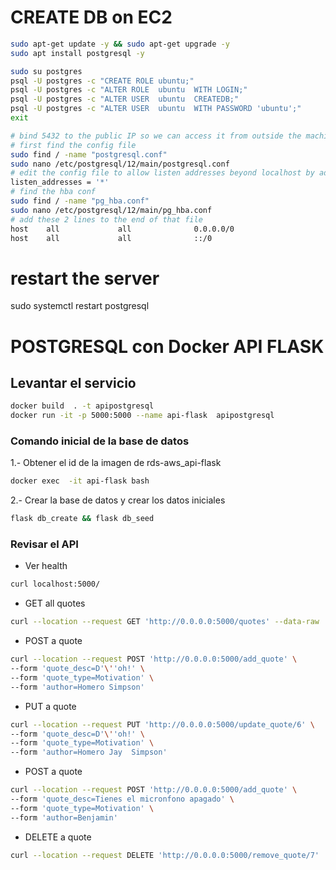 # CREATE DB on EC2


```sh
sudo apt-get update -y && sudo apt-get upgrade -y
sudo apt install postgresql -y

sudo su postgres
psql -U postgres -c "CREATE ROLE ubuntu;"
psql -U postgres -c "ALTER ROLE  ubuntu  WITH LOGIN;"
psql -U postgres -c "ALTER USER  ubuntu  CREATEDB;"
psql -U postgres -c "ALTER USER  ubuntu  WITH PASSWORD 'ubuntu';"
exit

# bind 5432 to the public IP so we can access it from outside the machine
# first find the config file
sudo find / -name "postgresql.conf"
sudo nano /etc/postgresql/12/main/postgresql.conf
# edit the config file to allow listen addresses beyond localhost by adding/modifying this line: 
listen_addresses = '*'
# find the hba conf
sudo find / -name "pg_hba.conf"
sudo nano /etc/postgresql/12/main/pg_hba.conf
# add these 2 lines to the end of that file
host    all             all              0.0.0.0/0                       md5
host    all             all              ::/0                            md5
```

# restart the server
sudo systemctl restart postgresql

# POSTGRESQL con Docker API FLASK 
## Levantar el servicio 

```sh
docker build  . -t apipostgresql
docker run -it -p 5000:5000 --name api-flask  apipostgresql
```

### Comando inicial de la base de datos

1.- Obtener el id de la imagen de rds-aws_api-flask 
```sh
docker exec  -it api-flask bash 
```

2.- Crear la base de datos y crear los datos iniciales
```sh
flask db_create && flask db_seed 
```

### Revisar el API

- Ver health
```sh
curl localhost:5000/
```
- GET all quotes
```sh
curl --location --request GET 'http://0.0.0.0:5000/quotes' --data-raw ''
```
- POST a quote

```sh
curl --location --request POST 'http://0.0.0.0:5000/add_quote' \
--form 'quote_desc=D'\''oh!' \
--form 'quote_type=Motivation' \
--form 'author=Homero Simpson'
```
- PUT a quote

```sh
curl --location --request PUT 'http://0.0.0.0:5000/update_quote/6' \
--form 'quote_desc=D'\''oh!' \
--form 'quote_type=Motivation' \
--form 'author=Homero Jay  Simpson'
```
- POST a quote

```sh
curl --location --request POST 'http://0.0.0.0:5000/add_quote' \
--form 'quote_desc=Tienes el micronfono apagado' \
--form 'quote_type=Motivation' \
--form 'author=Benjamin'
```
- DELETE a quote

```sh
curl --location --request DELETE 'http://0.0.0.0:5000/remove_quote/7'
```
